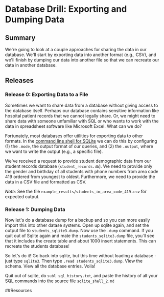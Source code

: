 # Database Drill: Exporting and Dumping Data 
 
## Summary 
We're going to look at a couple approaches for sharing the data in our database.  We'll start by exporting data into another format (e.g., CSV), and we'll finish by dumping our data into another file so that we can recreate our data in another database.


## Releases
### Release 0:  Exporting Data to a File
Sometimes we want to share data from a database without giving access to the database itself.  Perhaps our database contains sensitive information like hospital patient records that we cannot legally share.  Or, we might need to share data with someone unfamiliar with SQL or who wants to work with the data in spreadsheet software like Microsoft Excel.  What can we do?  

Fortunately, most databases offer utilities for exporting data to other formats.  In the [command line shell for SQLite][SQLite] we can do this by configuring (1) the `.mode`, the output format of our queries, and (2) the `.output`, where we want to write the output (e.g., a specific file).

We've received a request to provide student demographic data from our student records database (`student_records.db`).  We need to provide only the gender and birthday of all students with phone numbers from area code 419 ordered from youngest to oldest.  Furthermore, we need to provide the data in a CSV file and formatted as CSV.

*Note:* See the file `example_results/students_in_area_code_419.csv` for expected output.


### Release 1: Dumping Data
Now let's do a database dump for a backup and so you can more easily import this into other datase systems.  Open up sqlite again, and set the output file to `students_sqlite3.dump`.  Now use the `.dump` command.
If you quit out of Sqlite again and mate the `students_sqlite3.dump` file, you'll see that it includes the create table and about 1000 insert statements.  This can recreate the students database!

So let's do it!  Go back into sqlite, but this time without loading a database - just type `sqlite3`.  Then type `.read students_sqlite3.dump`.  View the schema.  View all the database entries.    Voila!

Quit out of sqlite, do `subl sql_history.txt`, and paste the history of all your SQL commands into the source file `sqlite_shell_2.md`

<!-- ##Optimize Your Learning  -->

##Resources

[SQLite]: https://www.sqlite.org/cli.html
